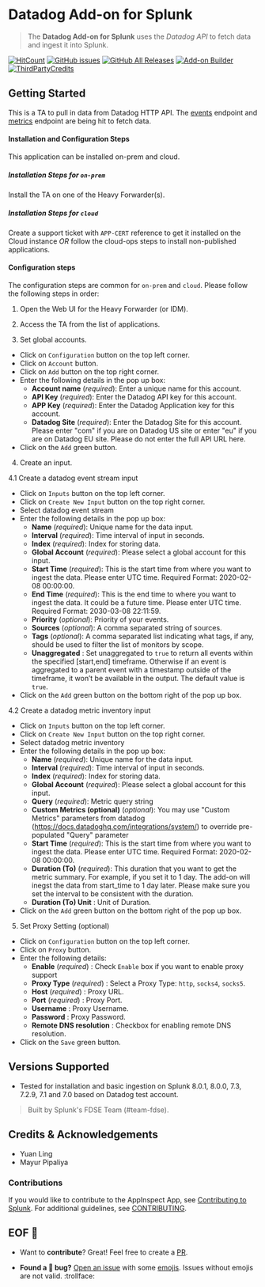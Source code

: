 # Datadog Add-on for Splunk

> The **Datadog Add-on for Splunk** uses the _Datadog API_ to fetch data and ingest it into Splunk.

[![HitCount](http://hits.dwyl.com/splunk/ta-splunk-add-on-for-datadog-api.svg)](https://github.com/splunk/ta-splunk-add-on-for-datadog-api/releases)
[![GitHub issues](https://img.shields.io/github/issues/splunk/ta-splunk-add-on-for-datadog-api?label=issues&color=informational)](https://github.com/splunk/ta-splunk-add-on-for-datadog-api/issues)
[![GitHub All Releases](https://img.shields.io/github/downloads/splunk/ta-splunk-add-on-for-datadog-api/total?label=download&logo=github&style=flat-square&color=important)](https://github.com/splunk/ta-splunk-add-on-for-datadog-api/releases)
[![Add-on Builder](https://img.shields.io/badge/built%20with-Python3-ff69b4.svg)](https://docs.splunk.com/Documentation/AddonBuilder/3.0.1/UserGuide/Whatsnew)
[![ThirdPartyCredits](https://img.shields.io/badge/Thirdparty%20Credits-Addon%20Builder-purple.svg)](https://docs.splunk.com/Documentation/AddonBuilder/3.0.1/UserGuide/Thirdpartysoftwarecredits)


## Getting Started
This is a TA to pull in data from Datadog HTTP API. 
The [events](https://docs.datadoghq.com/api/v1/events/#query-the-event-stream) endpoint and [metrics](https://docs.datadoghq.com/api/v1/metrics/#query-timeseries-points) endpoint are being hit to fetch data. 

#### Installation and Configuration Steps
This application can be installed on-prem and cloud. 

##### Installation Steps for `on-prem`
Install the TA on one of the Heavy Forwarder(s).

##### Installation Steps for `cloud`
Create a support ticket with `APP-CERT` reference to get it installed on the Cloud instance *OR* follow the cloud-ops steps to install non-published applications.

#### Configuration steps
The configuration steps are common for `on-prem` and `cloud`. Please follow the following steps in order:
1. Open the Web UI for the Heavy Forwarder (or IDM).

2. Access the TA from the list of applications.

3. Set global accounts.
- Click on `Configuration` button on the top left corner.
- Click on `Account` button.
- Click on `Add` button on the top right corner.
- Enter the following details in the pop up box:
  - **Account name** (_required_): Enter a unique name for this account.
  - **API Key** (_required_): Enter the Datadog API key for this account.
  - **APP Key** (_required_): Enter the Datadog Application key for this account.
  - **Datadog Site** (_required_): Enter the Datadog Site for this account. Please enter "com" if you are on Datadog US site or enter "eu" if you are on Datadog EU site. Please do not enter the full API URL here. 
- Click on the `Add` green button.

4. Create an input.

4.1 Create a datadog event stream input
- Click on `Inputs` button on the top left corner.
- Click on `Create New Input` button on the top right corner.
- Select datadog event stream
- Enter the following details in the pop up box:
    - **Name** (_required_): Unique name for the data input.
    - **Interval** (_required_): Time interval of input in seconds. 
    - **Index** (_required_): Index for storing data.
    - **Global Account** (_required_): Please select a global account for this input.
    - **Start Time** (_required_): This is the start time from where you want to ingest the data. Please enter UTC time. Required Format: 2020-02-08 00:00:00.
    - **End Time** (_required_): This is the end time to where you want to ingest the data. It could be a future time. Please enter UTC time. Required Format: 2030-03-08 22:11:59.
    - **Priority** (_optional_): Priority of your events.
    - **Sources** (_optional_): A comma separated string of sources.
    - **Tags** (_optional_): A comma separated list indicating what tags, if any, should be used to filter the list of monitors by scope.
    - **Unaggregated** : Set unaggregated to `true` to return all events within the specified [start,end] timeframe. Otherwise if an event is aggregated to a parent event with a timestamp outside of the timeframe, it won’t be available in the output. The default value is `true`. 
- Click on the `Add` green button on the bottom right of the pop up box.

4.2 Create a datadog metric inventory input
- Click on `Inputs` button on the top left corner.
- Click on `Create New Input` button on the top right corner.
- Select datadog metric inventory
- Enter the following details in the pop up box:
    - **Name** (_required_): Unique name for the data input.
    - **Interval** (_required_): Time interval of input in seconds. 
    - **Index** (_required_): Index for storing data.
    - **Global Account** (_required_): Please select a global account for this input.
    - **Query** (_required_): Metric query string
    - **Custom Metrics (optional)** (_optional_): You may use "Custom Metrics" parameters from datadog (https://docs.datadoghq.com/integrations/system/) to override pre-populated "Query" parameter
    - **Start Time** (_required_): This is the start time from where you want to ingest the data. Please enter UTC time. Required Format: 2020-02-08 00:00:00.
    - **Duration (To)** (_required_): This duration that you want to get the metric summary. For example, if you set it to 1 day. The add-on will inegst the data from start_time to 1 day later. Please make sure you set the interval to be consistent with the duration. 
    - **Duration (To) Unit** : Unit of Duration. 
- Click on the `Add` green button on the bottom right of the pop up box.

5. Set Proxy Setting (optional)
 - Click on `Configuration` button on the top left corner.
- Click on `Proxy` button.
- Enter the following details:
  - **Enable** (_required_) : Check `Enable` box if you want to enable proxy support
  - **Proxy Type** (_required_) : Select a Proxy Type: `http`, `socks4`, `socks5`.
  - **Host** (_required_) : Proxy URL.
  - **Port** (_required_) : Proxy Port.
  - **Username** : Proxy Username.
  - **Password** : Proxy Password.
  - **Remote DNS resolution** : Checkbox for enabling remote DNS resolution.
- Click on the `Save` green button.

## Versions Supported

  - Tested for installation and basic ingestion on Splunk 8.0.1, 8.0.0, 7.3, 7.2.9, 7.1 and 7.0 based on Datadog test account.


> Built by Splunk's FDSE Team (#team-fdse).

## Credits & Acknowledgements
* Yuan Ling
* Mayur Pipaliya


### Contributions

If you would like to contribute to the AppInspect App, see [Contributing to Splunk](https://www.splunk.com/en_us/form/contributions.html). For additional guidelines, see [CONTRIBUTING](CONTRIBUTING.md). 


## EOF :checkered_flag:

* Want to **contribute**? Great! Feel free to create a [PR](https://github.com/splunk/ta-splunk-add-on-for-datadog-api/pulls).

* **Found a :bug: bug?** [Open an issue](https://github.com/splunk/ta-splunk-add-on-for-datadog-api/issues/new) with some [emojis](http://emoji.muan.co). Issues without emojis are not valid. :trollface:
